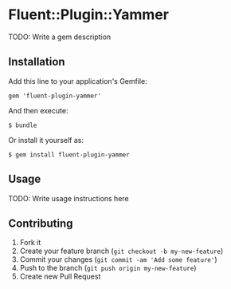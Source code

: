 # Fluent::Plugin::Yammer

TODO: Write a gem description

## Installation

Add this line to your application's Gemfile:

    gem 'fluent-plugin-yammer'

And then execute:

    $ bundle

Or install it yourself as:

    $ gem install fluent-plugin-yammer

## Usage

TODO: Write usage instructions here

## Contributing

1. Fork it
2. Create your feature branch (`git checkout -b my-new-feature`)
3. Commit your changes (`git commit -am 'Add some feature'`)
4. Push to the branch (`git push origin my-new-feature`)
5. Create new Pull Request
